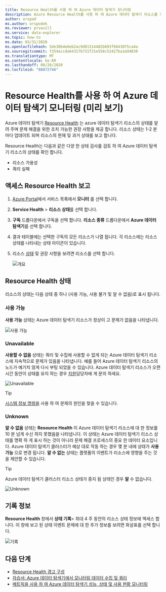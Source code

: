 ```yaml
---
title: Resource Health를 사용 하 여 Azure 데이터 탐색기 모니터링
description: Azure Resource Health를 사용 하 여 Azure 데이터 탐색기 리소스를 모니터링 합니다.
author: orspod
ms.author: orspodek
ms.reviewer: prvavill
ms.service: data-explorer
ms.topic: how-to
ms.date: 03/31/2020
ms.openlocfilehash: 5de30b4e6eb2ac9d01314482b693f6643075ca4a
ms.sourcegitcommit: f354accde64317b731f21e558c52427ba1dd4830
ms.translationtype: MT
ms.contentlocale: ko-KR
ms.lasthandoff: 08/26/2020
ms.locfileid: "88872746"
---
```

# <a name="monitor-azure-data-explorer-using-resource-health-preview"></a>Resource Health를 사용 하 여 Azure 데이터 탐색기 모니터링 (미리 보기)

Azure 데이터 탐색기 [Resource Health](/azure/service-health/resource-health-overview) 는 azure 데이터 탐색기 리소스의 상태를 알려 주며 문제 해결을 위한 조치 가능한 권장 사항을 제공 합니다. 리소스 상태는 1-2 분 마다 업데이트 되며 리소스의 현재 및 과거 상태를 보고 합니다. 

Resource Health는 다음과 같은 다양 한 상태 검사를 검토 하 여 Azure 데이터 탐색기 리소스의 상태를 확인 합니다.
* 리소스 가용성
* 쿼리 실패

## <a name="access-resource-health-reporting"></a>액세스 Resource Health 보고

1. [Azure Portal](https://portal.azure.com/)에서 서비스 목록에서 **모니터** 를 선택 합니다.
1. **Service Health**  >  **리소스 상태**를 선택 합니다.
1. **구독** 드롭다운에서 구독을 선택 합니다. **리소스 종류** 드롭다운에서 **Azure 데이터 탐색기**를 선택 합니다.
1. 결과 테이블에는 선택한 구독의 모든 리소스가 나열 됩니다. 각 리소스에는 리소스 상태를 나타내는 상태 아이콘이 있습니다.
1. 리소스 [상태](#resource-health-status) 및 권장 사항을 보려면 리소스를 선택 합니다.

    ![개요](media/monitor-with-resource-health/resource-health-overview.png)

## <a name="resource-health-status"></a>Resource Health 상태

리소스의 상태는 다음 상태 중 하나 (사용 가능, 사용 불가 및 알 수 없음)로 표시 됩니다.

### <a name="available"></a>사용 가능

**사용 가능** 상태는 Azure 데이터 탐색기 리소스가 정상이 고 문제가 없음을 나타냅니다.

![사용 가능](media/monitor-with-resource-health/available.png)

### <a name="unavailable"></a>Unavailable

**사용할 수 없음** 상태는 쿼리 및 수집에 사용할 수 없게 되는 Azure 데이터 탐색기 리소스에 지속적으로 문제가 있음을 나타냅니다. 예를 들어 Azure 데이터 탐색기 리소스의 노드가 예기치 않게 다시 부팅 되었을 수 있습니다. Azure 데이터 탐색기 리소스가 오랜 시간 동안이 상태를 유지 하는 경우 [지원]()담당자에 게 문의 하세요.

![Unavailable](media/monitor-with-resource-health/unavailable.png)

> [!TIP]
> [시스템 정보 명령을](kusto/management/systeminfo.md) 사용 하 여 문제의 원인을 찾을 수 있습니다.

### <a name="unknown"></a>Unknown

**알 수 없음** 상태는 **Resource Health** 이 Azure 데이터 탐색기 리소스에 대 한 정보를 10 분 넘게 수신 하지 못했음을 나타냅니다. 이 상태는 Azure 데이터 탐색기 리소스 상태를 명확 하 게 표시 하는 것이 아니라 문제 해결 프로세스의 중요 한 데이터 요소입니다. Azure 데이터 탐색기 클러스터가 예상 대로 작동 하는 경우 몇 분 내에 상태가 **사용 가능** 으로 변경 됩니다. **알 수 없는** 상태는 플랫폼의 이벤트가 리소스에 영향을 주는 것을 제안할 수 있습니다. 

> [!TIP]
> Azure 데이터 탐색기 클러스터 리소스 상태가 중지 됨 상태인 경우 **알** 수 없습니다.

![Unknown](media/monitor-with-resource-health/unknown.png)

## <a name="historical-information"></a>기록 정보

**Resource Health** 창에서 **상태 기록**> 최대 4 주 동안의 리소스 상태 정보에 액세스 합니다. 이 창에 보고 된 상태 이벤트 문제에 대 한 추가 정보를 보려면 화살표를 선택 합니다. 

![기록](media/monitor-with-resource-health/healthhistory.png)

## <a name="next-steps"></a>다음 단계

* [Resource Health 경고 구성](https://docs.microsoft.com/azure/service-health/resource-health-alert-arm-template-guide)
* [자습서: Azure 데이터 탐색기에서 모니터링 데이터 수집 및 쿼리](ingest-data-no-code.md)
* [메트릭을 사용 하 여 Azure 데이터 탐색기 성능, 상태 및 사용 현황 모니터링](using-metrics.md)
